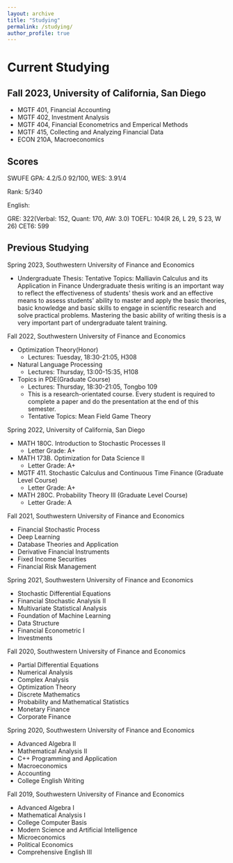 ```yaml
---
layout: archive
title: "Studying"
permalink: /studying/
author_profile: true
---
```


# Current Studying

## Fall 2023, University of California, San Diego

+ MGTF 401, Financial Accounting 
+ MGTF 402, Investment Analysis 
+ MGTF 404, Financial Econometrics and Emperical Methods 
+ MGTF 415, Collecting and Analyzing Financial Data 
+ ECON 210A, Macroeconomics

## Scores

SWUFE GPA: 4.2/5.0 92/100, WES: 3.91/4

Rank: 5/340

English:

GRE: 322(Verbal: 152, Quant: 170, AW: 3.0)
TOEFL: 104(R 26, L 29, S 23, W 26)
CET6: 599

## Previous Studying

Spring 2023, Southwestern University of Finance and Economics

+ Undergraduate Thesis: Tentative Topics: Malliavin Calculus and its Application in Finance
Undergraduate thesis writing is an important way to reflect the effectiveness of students' thesis work and an effective means to assess students' ability to master and apply the basic theories, basic knowledge and basic skills to engage in scientific research and solve practical problems. Mastering the basic ability of writing thesis is a very important part of undergraduate talent training.

Fall 2022, Southwestern University of Finance and Economics

+ Optimization Theory(Honor)
  + Lectures: Tuesday, 18:30-21:05, H308 
+ Natural Language Processing 
  + Lectures: Thursday, 13:00-15:35, H108 
+ Topics in PDE(Graduate Course)
  + Lectures: Thursday, 18:30-21:05, Tongbo 109 
  + This is a research-orientated course. Every student is required to complete a paper and do the presentation at the end of this semester. 
  + Tentative Topics: Mean Field Game Theory

Spring 2022, University of California, San Diego

+ MATH 180C. Introduction to Stochastic Processes II 
  + Letter Grade: A+ 
+ MATH 173B. Optimization for Data Science II 
  + Letter Grade: A+ 
+ MGTF 411. Stochastic Calculus and Continuous Time Finance (Graduate Level Course)
  + Letter Grade: A+ 
+ MATH 280C. Probability Theory III (Graduate Level Course)
  + Letter Grade: A
  

Fall 2021, Southwestern University of Finance and Economics

+ Financial Stochastic Process 
+ Deep Learning 
+ Database Theories and Application 
+ Derivative Financial Instruments 
+ Fixed Income Securities 
+ Financial Risk Management

Spring 2021, Southwestern University of Finance and Economics

+ Stochastic Differential Equations
+ Financial Stochastic Analysis II
+ Multivariate Statistical Analysis
+ Foundation of Machine Learning
+ Data Structure
+ Financial Econometric I
+ Investments

Fall 2020, Southwestern University of Finance and Economics

+ Partial Differential Equations
+ Numerical Analysis
+ Complex Analysis
+ Optimization Theory
+ Discrete Mathematics
+ Probability and Mathematical Statistics
+ Monetary Finance
+ Corporate Finance

Spring 2020, Southwestern University of Finance and Economics

+ Advanced Algebra II
+ Mathematical Analysis II
+ C++ Programming and Application
+ Macroeconomics
+ Accounting
+ College English Writing

Fall 2019, Southwestern University of Finance and Economics

+ Advanced Algebra I
+ Mathematical Analysis I
+ College Computer Basis
+ Modern Science and Artificial Intelligence
+ Microeconomics
+ Political Economics
+ Comprehensive English III


